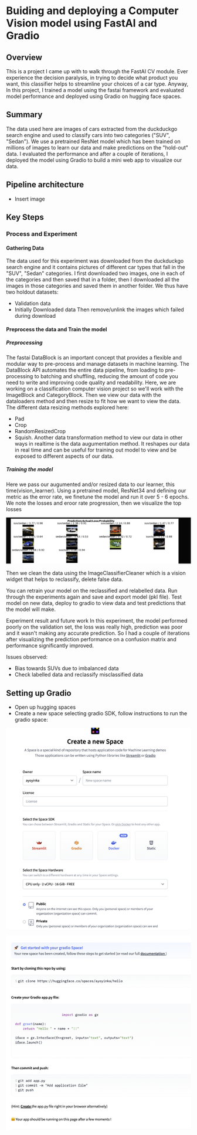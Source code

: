 # Buiding and deploying a Computer Vision model using FastAI and Gradio

## Overview
This is a project I came up with to walk through the FastAI CV module. Ever experience the decision paralysis, in trying to decide what product you want, this classifier helps to streamline your choices of a car type. Anyway, In this project, I trained a model using the fastai framework and evaluated model performance and deployed using Gradio on hugging face spaces.

## Summary
The data used here are images of cars extracted from the duckduckgo search engine and used to classify cars into two categories ("SUV", "Sedan"). We use a pretrained ResNet model which has been trained on millions of images to learn our data and make predictions on the "hold-out" data. I evaluated the performance and after a couple of iterations, I deployed the model using Gradio to build a mini web app to visualize our data.

## Pipeline architecture
* Insert image

## Key Steps
### Process and Experiment

#### Gathering Data
The data used for this experiment was downloaded from the duckduckgo search engine and it contains pictures of different car types that fall in the "SUV", "Sedan" categories. I first downloaded two images, one in each of the categories and then saved that in a folder, then I downloaded all the images in those categories and saved them in another folder. We thus have two holdout datasets:
- Validation data
- Initially Downloaded data
Then remove/unlink the images which failed during download

#### Preprocess the data and Train the model
##### Preprocessing
The fastai DataBlock is an important concept that provides a flexible and modular way to pre-process and manage datasets in machine learning.
The DataBlock API automates the entire data pipeline, from loading to pre-processing to batching and shuffling, reducing the amount of code you need to write and improving code quality and readability.
Here, we are working on a classification computer vision project so we'll work with the ImageBlock and CategoryBlock. Then we view our data with the dataloaders method and then resize to fit how we want to view the data. 
The different data resizing methods explored here:
* Pad
* Crop
* RandomResizedCrop
* Squish.
Another data transformation method to view our data in other ways in realtime is the data augumentation method. It reshapes our data in real time and can be useful for training out model to view and be exposed to different aspects of our data.

##### Training the model
Here we pass our augumented and/or resized data to our learner, this time(vision_learner). Using a pretrained model, ResNet34 and defining our metric as the error rate, we finetune the model and run it over 5 - 6 epochs. We note the losses and eroor rate progression, then we visualize the top losses

<p align="center">
  <img src="https://github.com/Ayoyinka-Sofuwa/Fastai-projects/blob/main/Tests/car_classifiers/top_losses.png">
 </p>

Then we clean the data using the ImageClassifierCleaner which is a vision widget that helps to reclassify, delete false data.

You can retrain your model on the reclassified and relabelled data.
Run through the experiments again and save and export model (pkl file). Test model on new data, deploy to gradio to view data and test predictions that the model will make.

Experiment result and future work
In this experiment, the model performed poorly on the validation set, the loss was really high, prediction was poor and it wasn't making any accurate prediction. So I had a couple of iterations after visualizing the prediction performance on a confusion matrix and performance significantly improved.

Issues observed:
* Bias towards SUVs due to imbalanced data
* Check labelled data and reclassify misclassified data

## Setting up Gradio
* Open up hugging spaces
* Create a new space selecting gradio SDK, follow instructions to run the gradio space:

<p align="center">
  <img src="https://github.com/Ayoyinka-Sofuwa/Fastai-projects/blob/main/Tests/car_classifiers/Hugging face space.png">
 </p>

<p align="center">
  <img src="https://github.com/Ayoyinka-Sofuwa/Fastai-projects/blob/main/Tests/car_classifiers/gradio_app.png">
 </p>
